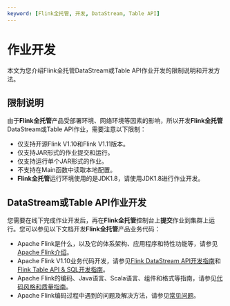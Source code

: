 ```yaml
---
keyword: [Flink全托管, 开发, DataStream, Table API]
---
```


# 作业开发

本文为您介绍Flink全托管DataStream或Table API作业开发的限制说明和开发方法。

## 限制说明

由于**Flink全托管**产品受部署环境、网络环境等因素的影响，所以开发**Flink全托管**DataStream或Table API作业，需要注意以下限制：

-   仅支持开源Flink V1.10和Flink V1.11版本。
-   仅支持JAR形式的作业提交和运行。
-   仅支持运行单个JAR形式的作业。
-   不支持在Main函数中读取本地配置。
-   **Flink全托管**运行环境使用的是JDK1.8，请使用JDK1.8进行作业开发。

## DataStream或Table API作业开发

您需要在线下完成作业开发后，再在**Flink全托管**控制台上**提交**作业到集群上运行。您可以参见以下文档开发**Flink全托管**产品业务代码：

-   Apache Flink是什么，以及它的体系架构、应用程序和特性功能等，请参见[Apache Flink介绍](https://flink.apache.org/flink-architecture.html)。
-   Apache Flink V1.10业务代码开发，请参见[Flink DataStream API开发指南](https://ci.apache.org/projects/flink/flink-docs-release-1.10/dev/datastream_api.html)和[Flink Table API & SQL开发指南](https://ci.apache.org/projects/flink/flink-docs-release-1.10/dev/table/)。
-   Apache Flink的编码、Java语言、Scala语言、组件和格式等指南，请参见[代码风格和质量指南](https://flink.apache.org/contributing/code-style-and-quality-preamble.html)。
-   Apache Flink编码过程中遇到的问题及解决方法，请参见[常见问题](https://flink.apache.org/gettinghelp.html)。

